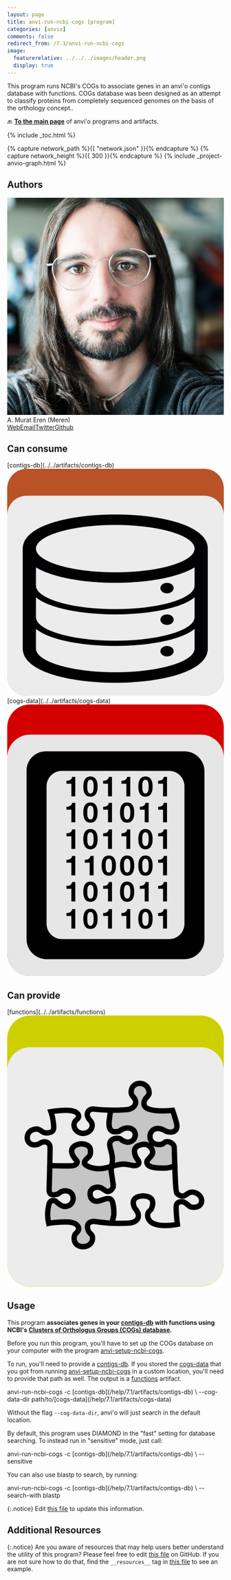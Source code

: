 ```yaml
---
layout: page
title: anvi-run-ncbi-cogs [program]
categories: [anvio]
comments: false
redirect_from: /7.1/anvi-run-ncbi-cogs
image:
  featurerelative: ../../../images/header.png
  display: true
---
```


This program runs NCBI&#x27;s COGs to associate genes in an anvi&#x27;o contigs database with functions. COGs database was been designed as an attempt to classify proteins from completely sequenced genomes on the basis of the orthology concept..

🔙 **[To the main page](../../)** of anvi'o programs and artifacts.


{% include _toc.html %}
<div id="svg" class="subnetwork"></div>
{% capture network_path %}{{ "network.json" }}{% endcapture %}
{% capture network_height %}{{ 300 }}{% endcapture %}
{% include _project-anvio-graph.html %}


## Authors

<div class="anvio-person"><div class="anvio-person-info"><div class="anvio-person-photo"><img class="anvio-person-photo-img" src="../../images/authors/meren.jpg" /></div><div class="anvio-person-info-box"><span class="anvio-person-name">A. Murat Eren (Meren)</span><div class="anvio-person-social-box"><a href="http://meren.org" class="person-social" target="_blank"><i class="fa fa-fw fa-home"></i>Web</a><a href="mailto:a.murat.eren@gmail.com" class="person-social" target="_blank"><i class="fa fa-fw fa-envelope-square"></i>Email</a><a href="http://twitter.com/merenbey" class="person-social" target="_blank"><i class="fa fa-fw fa-twitter-square"></i>Twitter</a><a href="http://github.com/meren" class="person-social" target="_blank"><i class="fa fa-fw fa-github"></i>Github</a></div></div></div></div>



## Can consume


<p style="text-align: left" markdown="1"><span class="artifact-r">[contigs-db](../../artifacts/contigs-db) <img src="../../images/icons/DB.png" class="artifact-icon-mini" /></span> <span class="artifact-r">[cogs-data](../../artifacts/cogs-data) <img src="../../images/icons/DATA.png" class="artifact-icon-mini" /></span></p>


## Can provide


<p style="text-align: left" markdown="1"><span class="artifact-p">[functions](../../artifacts/functions) <img src="../../images/icons/CONCEPT.png" class="artifact-icon-mini" /></span></p>


## Usage


This program **associates genes in your <span class="artifact-n">[contigs-db](/help/7.1/artifacts/contigs-db)</span> with functions using NCBI's [Clusters of Orthologus Groups (COGs) database](https://www.ncbi.nlm.nih.gov/pmc/articles/PMC102395/).**

Before you run this program, you'll have to set up the COGs database on your computer with the program <span class="artifact-n">[anvi-setup-ncbi-cogs](/help/7.1/programs/anvi-setup-ncbi-cogs)</span>.

To run, you'll need to provide a <span class="artifact-n">[contigs-db](/help/7.1/artifacts/contigs-db)</span>. If you stored the <span class="artifact-n">[cogs-data](/help/7.1/artifacts/cogs-data)</span> that you got from running <span class="artifact-n">[anvi-setup-ncbi-cogs](/help/7.1/programs/anvi-setup-ncbi-cogs)</span> in a custom location, you'll need to provide that path as well. The output is a <span class="artifact-n">[functions](/help/7.1/artifacts/functions)</span> artifact.

<div class="codeblock" markdown="1">
anvi&#45;run&#45;ncbi&#45;cogs &#45;c <span class="artifact&#45;n">[contigs&#45;db](/help/7.1/artifacts/contigs&#45;db)</span> \
            &#45;&#45;cog&#45;data&#45;dir path/to/<span class="artifact&#45;n">[cogs&#45;data](/help/7.1/artifacts/cogs&#45;data)</span>
</div>

Without the flag `--cog-data-dir`, anvi'o will just search in the default location.

By default, this program uses DIAMOND in the "fast" setting for database searching. To instead run in "sensitive" mode, just call:

<div class="codeblock" markdown="1">
anvi&#45;run&#45;ncbi&#45;cogs &#45;c <span class="artifact&#45;n">[contigs&#45;db](/help/7.1/artifacts/contigs&#45;db)</span> \
            &#45;&#45;sensitive
</div>

You can also use blastp to search, by running:

<div class="codeblock" markdown="1">
anvi&#45;run&#45;ncbi&#45;cogs &#45;c <span class="artifact&#45;n">[contigs&#45;db](/help/7.1/artifacts/contigs&#45;db)</span> \
            &#45;&#45;search&#45;with blastp
</div>




{:.notice}
Edit [this file](https://github.com/merenlab/anvio/tree/master/anvio/docs/programs/anvi-run-ncbi-cogs.md) to update this information.


## Additional Resources



{:.notice}
Are you aware of resources that may help users better understand the utility of this program? Please feel free to edit [this file](https://github.com/merenlab/anvio/tree/master/bin/anvi-run-ncbi-cogs) on GitHub. If you are not sure how to do that, find the `__resources__` tag in [this file](https://github.com/merenlab/anvio/blob/master/bin/anvi-interactive) to see an example.
